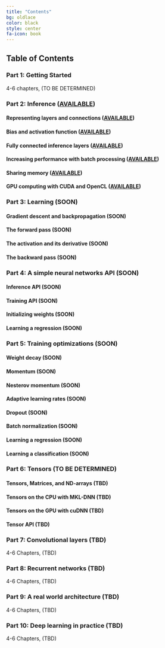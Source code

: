 ```yaml
---
title: "Contents"
bg: oldlace
color: black
style: center
fa-icon: book
---
```

## Table of Contents

### Part 1: Getting Started

4-6 chapters, (TO BE DETERMINED)

### Part 2: Inference ([AVAILABLE](https://www.patreon.com/deep_learning))

#### Representing layers and connections ([AVAILABLE](https://www.patreon.com/deep_learning))

#### Bias and activation function ([AVAILABLE](https://www.patreon.com/deep_learning))

#### Fully connected inference layers ([AVAILABLE](https://www.patreon.com/deep_learning))

#### Increasing performance with batch processing ([AVAILABLE](https://www.patreon.com/deep_learning))

#### Sharing memory ([AVAILABLE](https://www.patreon.com/deep_learning))

#### GPU computing with CUDA and OpenCL ([AVAILABLE](https://www.patreon.com/deep_learning))

### Part 3: Learning (SOON)

#### Gradient descent and backpropagation (SOON)

#### The forward pass (SOON)

#### The activation and its derivative (SOON)

#### The backward pass (SOON)

### Part 4: A simple neural networks API (SOON)

#### Inference API (SOON)

#### Training API (SOON)

#### Initializing weights (SOON)

#### Learning a regression (SOON)

### Part 5: Training optimizations (SOON)

#### Weight decay (SOON)

#### Momentum (SOON)

#### Nesterov momentum (SOON)

#### Adaptive learning rates (SOON)

#### Dropout (SOON)

#### Batch normalization (SOON)

#### Learning a regression (SOON)

#### Learning a classification (SOON)

### Part 6: Tensors (TO BE DETERMINED)

#### Tensors, Matrices, and ND-arrays (TBD)

#### Tensors on the CPU with MKL-DNN (TBD)

#### Tensors on the GPU with cuDNN (TBD)

#### Tensor API (TBD)

### Part 7: Convolutional layers (TBD)

4-6 Chapters, (TBD)

### Part 8: Recurrent networks (TBD)

4-6 Chapters, (TBD)

### Part 9: A real world architecture (TBD)

4-6 Chapters, (TBD)

### Part 10: Deep learning in practice (TBD)

4-6 Chapters, (TBD)
